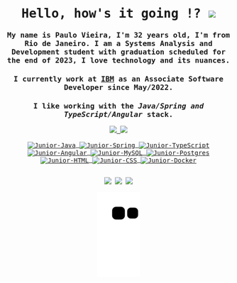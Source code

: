 <samp>

<h1 align="center">Hello, how's it going !? <img src="https://media.giphy.com/media/hvRJCLFzcasrR4ia7z/giphy.gif" width="30px"></h1>


<h3 align="center">
  My name is Paulo Vieira, I'm 32 years old, I'm from Rio de Janeiro. I am a Systems Analysis and Development student with graduation scheduled for the end of 2023, I love technology and its nuances.
</h3>
<h3 align="center">
  I currently work at <a href="https://www.ibm.com/br-pt" target="_blank">IBM</a> as an Associate Software Developer since May/2022.
</h3>
<h3 align="center">
I like working with the <em>Java/Spring and TypeScript/Angular</em> stack.
</h3>
<div align="center">
  <a href="https://github.com/vieirajunior-90">
  <img height="150em" src="https://github-readme-stats.vercel.app/api?username=vieirajunior-90&show_icons=true&theme=yeblu&include_all_commits=true&count_private=true"/>
  <img height="150em" src="https://github-readme-stats.vercel.app/api/top-langs/?username=vieirajunior-90&layout=compact&langs_count=7&theme=yeblu"/>
</div>
 
<div align="center">
  <div style="display: inline_block"><br>
   <img align="center" alt="Junior-Java" height="50" width="50" src="https://cdn.jsdelivr.net/gh/devicons/devicon/icons/java/java-original.svg">
    <img align="center" alt="Junior-Spring" height="50" width="50" src="https://cdn.jsdelivr.net/gh/devicons/devicon/icons/spring/spring-original.svg">
   <img align="center" alt="Junior-TypeScript" height="50" width="50" src="https://cdn.jsdelivr.net/gh/devicons/devicon/icons/typescript/typescript-original.svg">
   <img align="center" alt="Junior-Angular" height="50" width="50" src="https://cdn.jsdelivr.net/gh/devicons/devicon/icons/angularjs/angularjs-original.svg">
    <img align="center" alt="Junior-MySQL" height="50" width="50" src="https://cdn.jsdelivr.net/gh/devicons/devicon/icons/mysql/mysql-original.svg">
    <img align="center" alt="Junior-Postgres" height="50" width="50" src="https://cdn.jsdelivr.net/gh/devicons/devicon/icons/postgresql/postgresql-original.svg">
    <img align="center" alt="Junior-HTML" height="50" width="50" src="https://cdn.jsdelivr.net/gh/devicons/devicon/icons/html5/html5-original.svg">
    <img align="center" alt="Junior-CSS" height="50" width="50" src="https://cdn.jsdelivr.net/gh/devicons/devicon/icons/css3/css3-original.svg">
 <img align="center" alt="Junior-Docker" height="55" width="55" src="https://cdn.jsdelivr.net/gh/devicons/devicon/icons/docker/docker-original-wordmark.svg" />

</div>
  
##
  
<div>
  <a href="https://www.linkedin.com/in/paulocvieira/" target="_blank"><img src="https://img.shields.io/badge/-LinkedIn-%230077B5?style=for-the-badge&logo=linkedin&logoColor=white" target="_blank"></a>
  <a href = "mailto:paulovieira_dev@outlook.com"><img src="https://img.shields.io/badge/Microsoft_Outlook-0078D4?style=for-the-badge&logo=microsoft-outlook&logoColor=white" target="_blank"></a>
  <a href="https://www.instagram.com/juniorvieira_22/" target="_blank"><img src="https://img.shields.io/badge/-Instagram-%23E4405F?style=for-the-badge&logo=instagram&logoColor=white" target="_blank"></a>
  
 
  ![Snake animation](https://github.com/rafaballerini/rafaballerini/blob/output/github-contribution-grid-snake.svg)
 
</div>
</samp>



